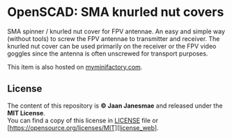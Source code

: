 # OpenSCAD: SMA knurled nut covers

SMA spinner / knurled nut cover for FPV antennae.
An easy and simple way (without tools) to screw the FPV antennae to transmitter and receiver. The knurled nut cover can be used primarily on the receiver or the FPV video goggles since the antenna is often unscrewed for transport purposes.

This item is also hosted on  [myminifactory.com](https://www.myminifactory.com/object/3d-print-56580).

## License

The content of this repository is **&copy; Jaan Janesmae** and released under the **MIT License**.<br>
You can find a copy of this license in [LICENSE][license] file
or [https://opensource.org/licenses/MIT][license_web].

[license]:			./LICENSE
[license_web]:		https://opensource.org/licenses/MIT